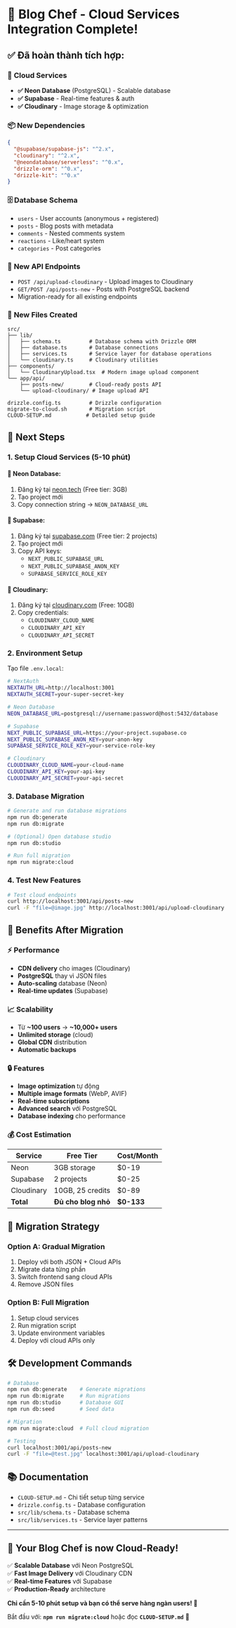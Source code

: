 # 🎉 Blog Chef - Cloud Services Integration Complete!

## ✅ Đã hoàn thành tích hợp:

### 🌟 **Cloud Services**

- **✅ Neon Database** (PostgreSQL) - Scalable database
- **✅ Supabase** - Real-time features & auth
- **✅ Cloudinary** - Image storage & optimization

### 📦 **New Dependencies**

```json
{
  "@supabase/supabase-js": "^2.x",
  "cloudinary": "^2.x",
  "@neondatabase/serverless": "^0.x",
  "drizzle-orm": "^0.x",
  "drizzle-kit": "^0.x"
}
```

### 🗄️ **Database Schema**

- `users` - User accounts (anonymous + registered)
- `posts` - Blog posts with metadata
- `comments` - Nested comments system
- `reactions` - Like/heart system
- `categories` - Post categories

### 🔧 **New API Endpoints**

- `POST /api/upload-cloudinary` - Upload images to Cloudinary
- `GET/POST /api/posts-new` - Posts with PostgreSQL backend
- Migration-ready for all existing endpoints

### 📁 **New Files Created**

```
src/
├── lib/
│   ├── schema.ts         # Database schema with Drizzle ORM
│   ├── database.ts       # Database connections
│   ├── services.ts       # Service layer for database operations
│   └── cloudinary.ts     # Cloudinary utilities
├── components/
│   └── CloudinaryUpload.tsx  # Modern image upload component
└── app/api/
    ├── posts-new/        # Cloud-ready posts API
    └── upload-cloudinary/ # Image upload API

drizzle.config.ts         # Drizzle configuration
migrate-to-cloud.sh       # Migration script
CLOUD-SETUP.md           # Detailed setup guide
```

## 🚀 **Next Steps**

### 1. Setup Cloud Services (5-10 phút)

#### 📍 **Neon Database:**

1. Đăng ký tại [neon.tech](https://neon.tech) (Free tier: 3GB)
2. Tạo project mới
3. Copy connection string → `NEON_DATABASE_URL`

#### 📍 **Supabase:**

1. Đăng ký tại [supabase.com](https://supabase.com) (Free tier: 2 projects)
2. Tạo project mới
3. Copy API keys:
   - `NEXT_PUBLIC_SUPABASE_URL`
   - `NEXT_PUBLIC_SUPABASE_ANON_KEY`
   - `SUPABASE_SERVICE_ROLE_KEY`

#### 📍 **Cloudinary:**

1. Đăng ký tại [cloudinary.com](https://cloudinary.com) (Free: 10GB)
2. Copy credentials:
   - `CLOUDINARY_CLOUD_NAME`
   - `CLOUDINARY_API_KEY`
   - `CLOUDINARY_API_SECRET`

### 2. Environment Setup

Tạo file `.env.local`:

```bash
# NextAuth
NEXTAUTH_URL=http://localhost:3001
NEXTAUTH_SECRET=your-super-secret-key

# Neon Database
NEON_DATABASE_URL=postgresql://username:password@host:5432/database

# Supabase
NEXT_PUBLIC_SUPABASE_URL=https://your-project.supabase.co
NEXT_PUBLIC_SUPABASE_ANON_KEY=your-anon-key
SUPABASE_SERVICE_ROLE_KEY=your-service-role-key

# Cloudinary
CLOUDINARY_CLOUD_NAME=your-cloud-name
CLOUDINARY_API_KEY=your-api-key
CLOUDINARY_API_SECRET=your-api-secret
```

### 3. Database Migration

```bash
# Generate and run database migrations
npm run db:generate
npm run db:migrate

# (Optional) Open database studio
npm run db:studio

# Run full migration
npm run migrate:cloud
```

### 4. Test New Features

```bash
# Test cloud endpoints
curl http://localhost:3001/api/posts-new
curl -F "file=@image.jpg" http://localhost:3001/api/upload-cloudinary
```

## 🎯 **Benefits After Migration**

### ⚡ **Performance**

- **CDN delivery** cho images (Cloudinary)
- **PostgreSQL** thay vì JSON files
- **Auto-scaling** database (Neon)
- **Real-time updates** (Supabase)

### 📈 **Scalability**

- Từ **~100 users** → **~10,000+ users**
- **Unlimited storage** (cloud)
- **Global CDN** distribution
- **Automatic backups**

### 🔒 **Features**

- **Image optimization** tự động
- **Multiple image formats** (WebP, AVIF)
- **Real-time subscriptions**
- **Advanced search** với PostgreSQL
- **Database indexing** cho performance

### 💰 **Cost Estimation**

| Service    | Free Tier           | Cost/Month |
| ---------- | ------------------- | ---------- |
| Neon       | 3GB storage         | $0-19      |
| Supabase   | 2 projects          | $0-25      |
| Cloudinary | 10GB, 25 credits    | $0-89      |
| **Total**  | **Đủ cho blog nhỏ** | **$0-133** |

## 🔄 **Migration Strategy**

### Option A: Gradual Migration

1. Deploy với both JSON + Cloud APIs
2. Migrate data từng phần
3. Switch frontend sang cloud APIs
4. Remove JSON files

### Option B: Full Migration

1. Setup cloud services
2. Run migration script
3. Update environment variables
4. Deploy với cloud APIs only

## 🛠️ **Development Commands**

```bash
# Database
npm run db:generate    # Generate migrations
npm run db:migrate     # Run migrations
npm run db:studio      # Database GUI
npm run db:seed        # Seed data

# Migration
npm run migrate:cloud  # Full cloud migration

# Testing
curl localhost:3001/api/posts-new
curl -F "file=@test.jpg" localhost:3001/api/upload-cloudinary
```

## 📚 **Documentation**

- `CLOUD-SETUP.md` - Chi tiết setup từng service
- `drizzle.config.ts` - Database configuration
- `src/lib/schema.ts` - Database schema
- `src/lib/services.ts` - Service layer patterns

---

## 🎊 **Your Blog Chef is now Cloud-Ready!**

✅ **Scalable Database** với Neon PostgreSQL  
✅ **Fast Image Delivery** với Cloudinary CDN  
✅ **Real-time Features** với Supabase  
✅ **Production-Ready** architecture

**Chỉ cần 5-10 phút setup và bạn có thể serve hàng ngàn users! 🚀**

Bắt đầu với: **`npm run migrate:cloud`** hoặc đọc **`CLOUD-SETUP.md`** 📖
